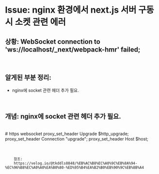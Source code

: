 <!--
author: Dailyscat
purpose: issue arrange
rules:
 (1) 헤더와 문단사이
    <br/>
    <br/>
 (2) 코드가 작성되는 부분은 >로 정리
 (3) 참조는 해당 내용 바로 아래
    <br/>
    <br/>
 (4) 명령어는 bold
 (5) 방안은 ## 안의 과정은 ###
-->

# Issue: nginx 환경에서 next.js 서버 구동시 소켓 관련 에러

## 상황: WebSocket connection to 'ws://localhost/\_next/webpack-hmr' failed;

<br/>

## 알게된 부분 정리:

- nginx에 socket 관련 헤더 추가 필요.

<br/>

## 개념: nginx에 socket 관련 헤더 추가 필요.

<br/>
            # https websocket
            proxy_set_header       Upgrade $http_upgrade;
            proxy_set_header       Connection "upgrade";
            proxy_set_header Host $host;
<br/>
<br/>
<br/>

        참조:
        https://velog.io/@tkddls8848/%EB%AC%B8%EC%A0%9C%EB%8A%94-%EC%96%B8%EC%A0%A0%EA%B0%80-%ED%95%B4%EA%B2%B0%EB%90%9C%EB%8B%A4

<br/>
